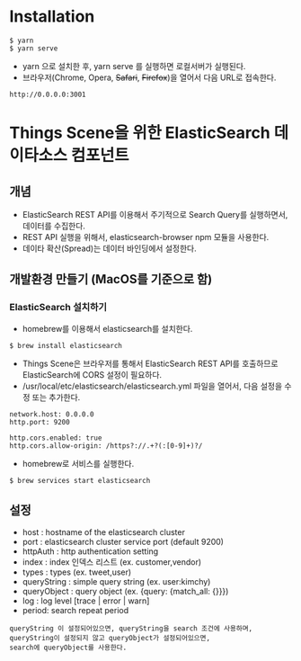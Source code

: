 # Installation
```
$ yarn
$ yarn serve
```
* yarn 으로 설치한 후, yarn serve 를 실행하면 로컬서버가 실행된다.
* 브라우저(Chrome, Opera, ~~Safari~~, ~~Firefox~~)을 열어서 다음 URL로 접속한다.
```
http://0.0.0.0:3001
```
# Things Scene을 위한 ElasticSearch 데이타소스 컴포넌트
## 개념
* ElasticSearch REST API를 이용해서 주기적으로 Search Query를 실행하면서, 데이터를 수집한다.
* REST API 실행을 위해서, elasticsearch-browser npm 모듈을 사용한다.
* 데이타 확산(Spread)는 데이터 바인딩에서 설정한다.
## 개발환경 만들기 (MacOS를 기준으로 함)
### ElasticSearch 설치하기
* homebrew를 이용해서 elasticsearch를 설치한다.
```
$ brew install elasticsearch
```
* Things Scene은 브라우저를 통해서 ElasticSearch REST API를 호출하므로 ElasticSearch에 CORS 설정이 필요하다.
* /usr/local/etc/elasticsearch/elasticsearch.yml 파일을 열어서, 다음 설정을 수정 또는 추가한다.
```
network.host: 0.0.0.0
http.port: 9200

http.cors.enabled: true
http.cors.allow-origin: /https?://.+?(:[0-9]+)?/
```
* homebrew로 서비스를 실행한다.
```
$ brew services start elasticsearch
```
## 설정
* host : hostname of the elasticsearch cluster
* port : elasticsearch cluster service port (default 9200)
* httpAuth : http authentication setting
* index : index 인덱스 리스트 (ex. customer,vendor)
* types : types (ex. tweet,user)
* queryString : simple query string (ex. user:kimchy)
* queryObject : query object (ex. {query: {match_all: {}}})
* log : log level [trace | error | warn]
* period: search repeat period
```
queryString 이 설정되어있으면, queryString을 search 조건에 사용하며,
queryString이 설정되지 않고 queryObject가 설정되어있으면,
search에 queryObject를 사용한다.
```